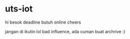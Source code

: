 # uts-iot
hi besok deadline butuh online cheers

jangan di ikutin lol bad influence, ada cuman buat archrive :)
